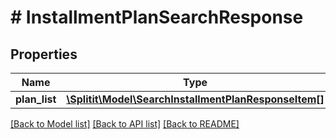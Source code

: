 # # InstallmentPlanSearchResponse

## Properties

Name | Type | Description | Notes
------------ | ------------- | ------------- | -------------
**plan_list** | [**\Splitit\Model\SearchInstallmentPlanResponseItem[]**](SearchInstallmentPlanResponseItem.md) |  | [optional]

[[Back to Model list]](../../README.md#models) [[Back to API list]](../../README.md#endpoints) [[Back to README]](../../README.md)
